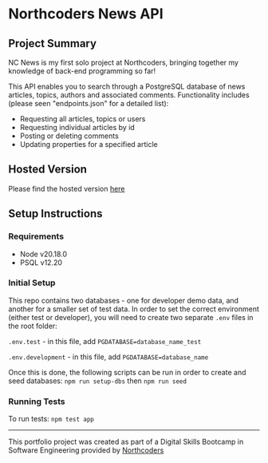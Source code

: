 # Northcoders News API

## Project Summary

NC News is my first solo project at Northcoders, bringing together my knowledge of back-end programming so far!

This API enables you to search through a PostgreSQL database of news articles, topics, authors and associated comments. Functionality includes (please seen "endpoints.json" for a detailed list):

- Requesting all articles, topics or users
- Requesting individual articles by id
- Posting or deleting comments
- Updating properties for a specified article

## Hosted Version

Please find the hosted version [here](https://nc-news-6eit.onrender.com)

## Setup Instructions

### Requirements

- Node v20.18.0
- PSQL v12.20

### Initial Setup

This repo contains two databases - one for developer demo data, and another for a smaller set of test data. In order to set the correct environment (either test or developer), you will need to create two separate `.env` files in the root folder:

`.env.test` - in this file, add `PGDATABASE=database_name_test`

`.env.development` - in this file, add `PGDATABASE=database_name`

Once this is done, the following scripts can be run in order to create and seed databases:
`npm run setup-dbs`
then
`npm run seed`

### Running Tests

To run tests:
`npm test app`

---

This portfolio project was created as part of a Digital Skills Bootcamp in Software Engineering provided by [Northcoders](https://northcoders.com/)
